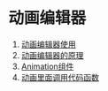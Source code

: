 # 动画编辑器

1. [动画编辑器使用](./01-动画编辑器使用.md)
2. [动画编辑器的原理](./02-动画编辑器的原理.md)
3. [Animation组件](./03-Animation组件.md)
4. [动画里面调用代码函数](./04-动画里面调用代码函数.md)  